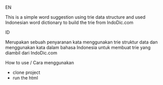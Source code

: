 EN

This is a simple word suggestion using trie data structure and used Indonesian word dictionary to build the trie from IndoDic.com

ID

Merupakan sebuah penyaranan kata menggunakan trie struktur data dan menggunakan kata dalam bahasa Indonesia untuk membuat trie yang diambil dari IndoDic.com

How to use / Cara menggunakan

- clone project
- run the html
